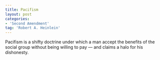 ```yaml
---
title: Pacifism
layout: post
categories:
- 'Second Amendment'
tag: 'Robert A. Heinlein'
---
```


Pacifism is a shifty doctrine under which a man accept the benefits of the social group without being willing to pay — and claims a halo for his dishonesty.
